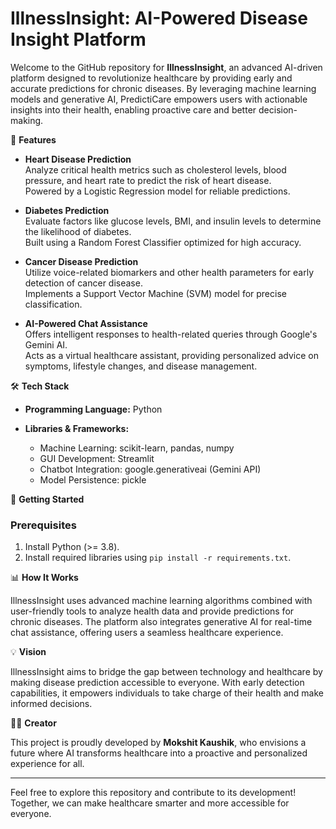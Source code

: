 # IllnessInsight: AI-Powered Disease Insight Platform

Welcome to the GitHub repository for **IllnessInsight**, an advanced AI-driven platform designed to revolutionize healthcare by providing early and accurate predictions for chronic diseases. By leveraging machine learning models and generative AI, PredictiCare empowers users with actionable insights into their health, enabling proactive care and better decision-making.

🌟 **Features**

- **Heart Disease Prediction**  
  Analyze critical health metrics such as cholesterol levels, blood pressure, and heart rate to predict the risk of heart disease.  
  Powered by a Logistic Regression model for reliable predictions.

- **Diabetes Prediction**  
  Evaluate factors like glucose levels, BMI, and insulin levels to determine the likelihood of diabetes.  
  Built using a Random Forest Classifier optimized for high accuracy.

- **Cancer Disease Prediction**  
  Utilize voice-related biomarkers and other health parameters for early detection of cancer disease.  
  Implements a Support Vector Machine (SVM) model for precise classification.

- **AI-Powered Chat Assistance**  
  Offers intelligent responses to health-related queries through Google's Gemini AI.  
  Acts as a virtual healthcare assistant, providing personalized advice on symptoms, lifestyle changes, and disease management.

🛠️ **Tech Stack**

- **Programming Language:** Python

- **Libraries & Frameworks:**
  - Machine Learning: scikit-learn, pandas, numpy
  - GUI Development: Streamlit
  - Chatbot Integration: google.generativeai (Gemini API)
  - Model Persistence: pickle

🚀 **Getting Started**

### Prerequisites
1. Install Python (>= 3.8).
2. Install required libraries using `pip install -r requirements.txt`.

📊 **How It Works**

IllnessInsight uses advanced machine learning algorithms combined with user-friendly tools to analyze health data and provide predictions for chronic diseases. The platform also integrates generative AI for real-time chat assistance, offering users a seamless healthcare experience.

💡 **Vision**

IllnessInsight aims to bridge the gap between technology and healthcare by making disease prediction accessible to everyone. With early detection capabilities, it empowers individuals to take charge of their health and make informed decisions.

👨‍💻 **Creator**

This project is proudly developed by **Mokshit Kaushik**, who envisions a future where AI transforms healthcare into a proactive and personalized experience for all.

---

Feel free to explore this repository and contribute to its development! Together, we can make healthcare smarter and more accessible for everyone.

